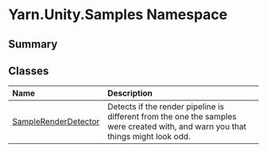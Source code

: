 # Yarn.Unity.Samples Namespace

## Summary




## Classes

|Name|Description|
|:---|:---|
|[SampleRenderDetector](/docs/api/csharp/yarn.unity.samples.samplerenderdetector.md)|Detects if the render pipeline is different from the one the samples were created with, and warn you that things might look odd.|

